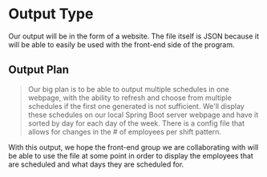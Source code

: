 # Output Type

Our output will be in the form of a website. The file itself is JSON because it will be able to easily be used with the front-end side of the program. 

## Output Plan

> Our big plan is to be able to output multiple schedules in one webpage, with the ability to refresh and choose from multiple schedules if the first one generated is not sufficient.
> We'll display these schedules on our local Spring Boot server webpage and have it sorted by day for each day of the week. There is a config file that allows for changes in the # of employees per shift pattern. 

With this output, we hope the front-end group we are collaborating with will be able to use the file at some point in order to display the employees that are scheduled and what days they are scheduled for. 
